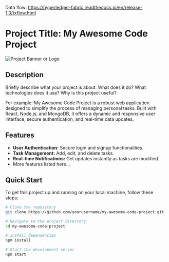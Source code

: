 Data flow: https://hyperledger-fabric.readthedocs.io/en/release-1.3/txflow.html

# Project Title: My Awesome Code Project

![Project Banner or Logo](https://example.com/path/to/image.png "Project Banner")

## Description

Briefly describe what your project is about. What does it do? What technologies does it use? Why is this project useful?

For example:
My Awesome Code Project is a robust web application designed to simplify the process of managing personal tasks. Built with React, Node.js, and MongoDB, it offers a dynamic and responsive user interface, secure authentication, and real-time data updates.

## Features

- **User Authentication:** Secure login and signup functionalities.
- **Task Management:** Add, edit, and delete tasks.
- **Real-time Notifications:** Get updates instantly as tasks are modified.
- More features listed here...

## Quick Start

To get this project up and running on your local machine, follow these steps:

```bash
# Clone the repository
git clone https://github.com/yourusername/my-awesome-code-project.git

# Navigate to the project directory
cd my-awesome-code-project

# Install dependencies
npm install

# Start the development server
npm start

